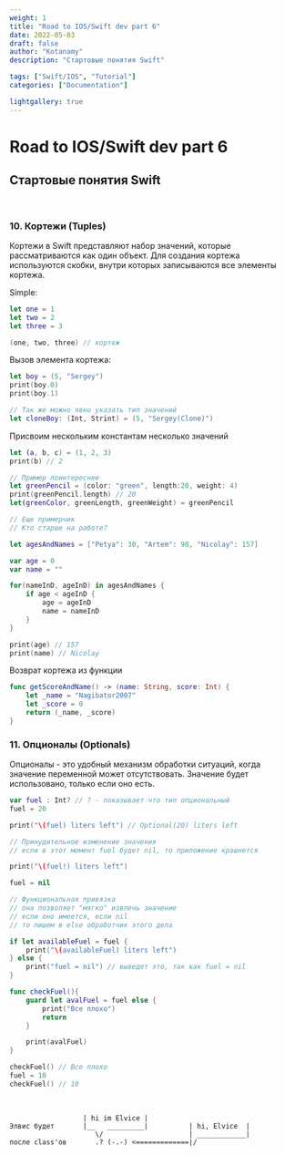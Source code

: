 ```yaml
---
weight: 1
title: "Road to IOS/Swift dev part 6"
date: 2022-05-03
draft: false
author: "Kotanamy"
description: "Стартовые понятия Swift"

tags: ["Swift/IOS", "Tutorial"]
categories: ["Documentation"]

lightgallery: true
---
```


# Road to IOS/Swift dev part 6
## **Стартовые понятия Swift**

<br>

### 10. Кортежи (Tuples)

Кортежи в Swift представляют набор значений, которые рассматриваются как один объект. Для создания кортежа используются скобки, внутри которых записываются все элементы кортежа.

Simple:
```Swift
let one = 1
let two = 2
let three = 3

(one, two, three) // кортеж
```
Вызов элемента кортежа:
```Swift
let boy = (5, "Sergey")
print(boy.0)
print(boy.1)

// Так же можно явно указать тип значений
let cloneBoy: (Int, Strint) = (5, "Sergey(Clone)")
```

Присвоим нескольким константам несколько значений
```Swift
let (a, b, c) = (1, 2, 3)
print(b) // 2
```

```Swift
// Пример поинтереснее
let greenPencil = (color: "green", length:20, weight: 4)
print(greenPencil.length) // 20
let(greenColor, greenLength, greenWeight) = greenPencil

// Еще примерчик
// Кто старше на работе?

let agesAndNames = ["Petya": 30, "Artem": 90, "Nicolay": 157]

var age = 0
var name = ""

for(nameInD, ageInD) in agesAndNames {
    if age < ageInD {
        age = ageInD
        name = nameInD
    }
}

print(age) // 157
print(name) // Nicolay
```

Возврат кортежа из функции

```Swift
func getScoreAndName() -> (name: String, score: Int) {
    let _name = "Nagibator2007"
    let _score = 0
    return (_name, _score)
}
```

### 11. Опционалы (Optionals)

Опционалы - это удобный механизм обработки ситуаций, когда значение переменной может отсутствовать. Значение будет использовано, только если оно есть.

```Swift
var fuel : Int? // ? - показывает что тип опциональный
fuel = 20

print("\(fuel) liters left") // Optional(20) liters left

// Принудительное изменение значения
// если в этот момент fuel будет nil, то приложение крашнется

print("\(fuel!) liters left")

fuel = nil

// Функциональная привязка
// она позволяет "мягко" извлечь значение
// если оно имеется, если nil
// то пишем в else обработчик этого дела

if let availableFuel = fuel {
    print("\(availableFuel) liters left")
} else {
    print("fuel = nil") // выведет это, так как fuel = nil
}

func checkFuel(){
    guard let avalFuel = fuel else {
        print("Все плохо")
        return
    }

    print(avalFuel)
}

checkFuel() // Все плохо
fuel = 10
checkFuel() // 10
```
<br>

```
                  | hi im Elvice |
Элвис будет       |__   _________|          | hi, Elvice  |
                     \/                     | ____________|
после class'ов       .? (-.-) <=============|/
```